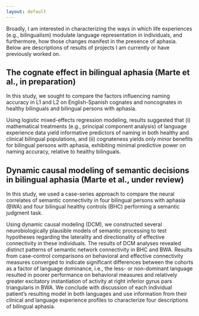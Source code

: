 ```yaml
---
layout: default
---
```

Broadly, I am interested in characterizing the ways in which life experiences (e.g., bilingualism) modulate language representation in individuals, and furthermore, how those changes manifest in the presence of aphasia. Below are descriptions of results of projects I am currently or have previously worked on.

## The cognate effect in bilingual aphasia (Marte et al., in preparation)
In this study, we sought to compare the factors influencing naming accuracy in L1 and L2 on English-Spanish cognates and noncognates in healthy bilinguals and bilingual persons with aphasia.

Using logistic mixed-effects regression modeling, results suggested that (i) mathematical treatments (e.g., principal component analysis) of language experience data yield informative predictors of naming in both healthy and clinical bilingual populations, and (ii) cognateness yields only minor benefits for bilingual persons with aphasia, exhibiting minimal predictive power on naming accuracy, relative to healthy bilinguals.

## Dynamic causal modeling of semantic decisions in bilingual aphasia (Marte et al., under review)
In this study, we used a case-series approach to compare the neural correlates of semantic connectivity in four bilingual persons with aphasia (BWA) and four bilingual healthy controls (BHC) performing a semantic judgment task. 

Using dynamic causal modeling (DCM), we constructed several neurobiologically plausible models of semantic processing to test hypotheses regarding the laterality and directionality of effective connectivity in these individuals. The results of DCM analyses revealed distinct patterns of semantic network connectivity in BHC and BWA. Results from case-control comparisons on behavioral and effective connectivity measures converged to indicate significant differences between the cohorts as a factor of language dominance, i.e., the less- or non-dominant language resulted in poorer performance on behavioral measures and relatively greater excitatory instantiation of activity at right inferior gyrus pars triangularis in BWA. We conclude with discussion of each individual patient’s resulting model in both languages and use information from their clinical and language experience profiles to characterize four descriptions of bilingual aphasia.
